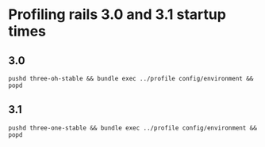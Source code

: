 # Profiling rails 3.0 and 3.1 startup times

## 3.0

    pushd three-oh-stable && bundle exec ../profile config/environment && popd

## 3.1

    pushd three-one-stable && bundle exec ../profile config/environment && popd